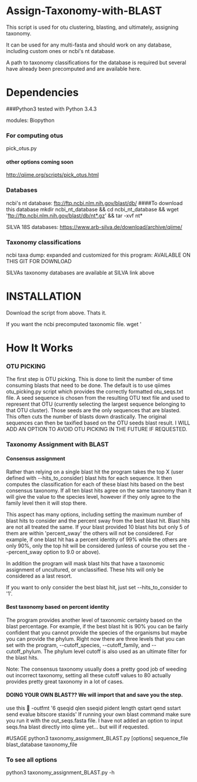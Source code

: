 # Assign-Taxonomy-with-BLAST
This script is used for otu clustering, blasting, and ultimately, assigning taxonomy.

It can be used for any multi-fasta and should work on any database, including custom ones or ncbi's nt database.

A path to taxonomy classifications for the database is required but several have already been precomputed and are available here.


# Dependencies
###Python3
tested with Python 3.4.3

modules: Biopython
### For computing otus
pick_otus.py
#### other options coming soon

http://qiime.org/scripts/pick_otus.html
### Databases
ncbi's nt database: ftp://ftp.ncbi.nlm.nih.gov/blast/db/
####To download this database
mkdir ncbi_nt_database && cd ncbi_nt_database && wget 'ftp://ftp.ncbi.nlm.nih.gov/blast/db/nt*.gz' && tar -xvf nt*

SILVA 18S databases: https://www.arb-silva.de/download/archive/qiime/
### Taxonomy classifications
ncbi taxa dump: expanded and customized for this program: AVAILABLE ON THIS GIT FOR DOWNLOAD

SILVAs taxonomy databases are available at SILVA link above

# INSTALLATION
Download the script from above. Thats it.

If you want the ncbi precomputed taxonomic file. wget '

# How It Works

### OTU PICKING
The first step is OTU picking. This is done to limit the number of time consuming blasts that need to be done.
The default is to use qiimes otu_picking.py script which provides the correctly formatted otu_seqs.txt file.
A seed sequence is chosen from the resulting OTU text file and used to represent that OTU (currently selecting the largest sequence belonging to that OTU cluster). Those seeds are the only sequences that are blasted.
This often cuts the number of blasts down drastically. The original sequences can then be taxified based on the OTU seeds blast result.
I WILL ADD AN OPTION TO AVOID OTU PICKING IN THE FUTURE IF REQUESTED.

### Taxonomy Assignment with BLAST

#### Consensus assignment
Rather than relying on a single blast hit the program takes the top X (user defined with --hits_to_consider) blast hits for each sequence.
It then computes the classification for each of these blast hits based on the best consensus taxonomy. If all ten blast hits agree on the same taxonomy than it will give the value to the species level, however if they only agree to the family level then it will stop there.

This aspect has many options, including setting the maximum number of blast hits to consider and the percent sway from the best blast hit. Blast hits are not all treated the same. If your blast provided 10 blast hits but only 5 of them are within 'percent_sway' the others will not be considered. For example, if one blast hit has a percent identity of 99% while the others are only 90%, only the top hit will be considered (unless of course you set the --percent_sway option to 9.0 or above). 

In addition the program will mask blast hits that have a taxonomic assignment of uncultured, or unclassified. These hits will only be considered as a last resort.

If you want to only consider the best blast hit, just set --hits_to_consider to '1'.

#### Best taxonomy based on percent identity
The program provides another level of taxonomic certainty based on the blast percentage. For example, if the best blast hit is 90% you can be fairly confident that you cannot provide the species of the organisms but maybe you can provide the phylum. Right now there are three levels that you can set with the program, --cutoff_species, --cutoff_family, and --cutoff_phylum. The phylum level cutoff is also used as an ultimate filter for the blast hits.

Note: The consensus taxonomy usually does a pretty good job of weeding out incorrect taxonomy, setting all these cutoff values to 80 actually provides pretty great taxonomy in a lot of cases.


#### DOING YOUR OWN BLAST?? We will import that and save you the step.
use this  -outfmt '6 qseqid qlen sseqid pident length qstart qend sstart send evalue bitscore staxids'
If running your own blast command make sure you run it with the out_seqs.fasta file. I have not added an option to input seqs.fna blast directly into qiime yet… but will if requested.



#USAGE
python3 taxonomy_assignment_BLAST.py [options] sequence_file blast_database taxonomy_file
### To see all options
python3 taxonomy_assignment_BLAST.py -h

